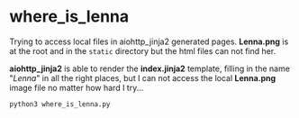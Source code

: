 # where_is_lenna
Trying to access local files in aiohttp_jinja2 generated pages.  __Lenna.png__ is at the root and in the `static` directory but the html files can not find her.

__aiohttp_jinja2__ is able to render the __index.jinja2__ template, filling in the name "_Lenna_" in all the right places, but I can not access the local __Lenna.png__ image file no matter how hard I try...

`python3 where_is_lenna.py`
